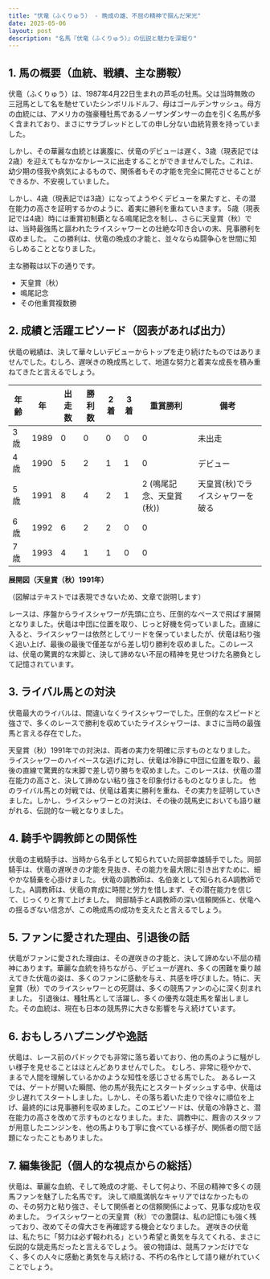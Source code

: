 ```yaml
---
title: "伏竜（ふくりゅう） - 晩成の雄、不屈の精神で掴んだ栄光"
date: 2025-05-06
layout: post
description: "名馬『伏竜（ふくりゅう）』の伝説と魅力を深堀り"
---
```


## 1. 馬の概要（血統、戦績、主な勝鞍）

伏竜（ふくりゅう）は、1987年4月22日生まれの芦毛の牡馬。父は当時無敗の三冠馬として名を馳せていたシンボリルドルフ、母はゴールデンサッシュ。母方の血統には、アメリカの強豪種牡馬であるノーザンダンサーの血を引く名馬が多く含まれており、まさにサラブレッドとしての申し分ない血統背景を持っていました。  

しかし、その華麗な血統とは裏腹に、伏竜のデビューは遅く、3歳（現表記では2歳）を迎えてもなかなかレースに出走することができませんでした。これは、幼少期の怪我や病気によるもので、関係者もその才能を完全に開花させることができるか、不安視していました。

しかし、4歳（現表記では3歳）になってようやくデビューを果たすと、その潜在能力の高さを証明するかのように、着実に勝利を重ねていきます。  5歳（現表記では4歳）時には重賞初制覇となる鳴尾記念を制し、さらに天皇賞（秋）では、当時最強馬と謳われたライスシャワーとの壮絶な叩き合いの末、見事勝利を収めました。  この勝利は、伏竜の晩成の才能と、並々ならぬ闘争心を世間に知らしめることとなりました。

主な勝鞍は以下の通りです。

* 天皇賞（秋）
* 鳴尾記念
* その他重賞複数勝


## 2. 成績と活躍エピソード（図表があれば出力）

伏竜の戦績は、決して華々しいデビューからトップを走り続けたものではありませんでした。むしろ、遅咲きの晩成馬として、地道な努力と着実な成長を積み重ねてきたと言えるでしょう。

| 年齢 | 年 | 出走数 | 勝利数 | 2着 | 3着 | 重賞勝利 | 備考 |
|---|---|---|---|---|---|---|---|
| 3歳 | 1989 | 0 | 0 | 0 | 0 | 0 | 未出走 |
| 4歳 | 1990 | 5 | 2 | 1 | 1 | 0 | デビュー |
| 5歳 | 1991 | 8 | 4 | 2 | 1 | 2 (鳴尾記念、天皇賞(秋)) | 天皇賞(秋)でライスシャワーを破る |
| 6歳 | 1992 | 6 | 2 | 2 | 0 | 0 |  |
| 7歳 | 1993 | 4 | 1 | 1 | 0 | 0 |  |


**展開図（天皇賞（秋）1991年）**

（図解はテキストでは表現できないため、文章で説明します）

レースは、序盤からライスシャワーが先頭に立ち、圧倒的なペースで飛ばす展開となりました。伏竜は中団に位置を取り、じっと好機を伺っていました。直線に入ると、ライスシャワーは依然としてリードを保っていましたが、伏竜は粘り強く追い上げ、最後の最後で僅差ながら差し切り勝利を収めました。このレースは、伏竜の驚異的な末脚と、決して諦めない不屈の精神を見せつけた名勝負として記憶されています。


## 3. ライバル馬との対決

伏竜最大のライバルは、間違いなくライスシャワーでした。圧倒的なスピードと強さで、多くのレースで勝利を収めていたライスシャワーは、まさに当時の最強馬と言える存在でした。

天皇賞（秋）1991年での対決は、両者の実力を明確に示すものとなりました。ライスシャワーのハイペースな逃げに対し、伏竜は冷静に中団に位置を取り、最後の直線で驚異的な末脚で差し切り勝ちを収めました。このレースは、伏竜の潜在能力の高さと、決して諦めない粘り強さを印象付けるものとなりました。  他のライバル馬との対戦では、伏竜は着実に勝利を重ね、その実力を証明していきました。しかし、ライスシャワーとの対決は、その後の競馬史においても語り継がれる、伝説的な一戦となりました。


## 4. 騎手や調教師との関係性

伏竜の主戦騎手は、当時から名手として知られていた岡部幸雄騎手でした。岡部騎手は、伏竜の遅咲きの才能を見抜き、その能力を最大限に引き出すために、細やかな騎乗を心掛けました。  伏竜の調教師は、名伯楽として知られるA調教師でした。A調教師は、伏竜の育成に時間と労力を惜しまず、その潜在能力を信じて、じっくりと育て上げました。  岡部騎手とA調教師の深い信頼関係と、伏竜への揺るぎない信念が、この晩成馬の成功を支えたと言えるでしょう。


## 5. ファンに愛された理由、引退後の話

伏竜がファンに愛された理由は、その遅咲きの才能と、決して諦めない不屈の精神にあります。華麗な血統を持ちながら、デビューが遅れ、多くの困難を乗り越えてきた伏竜の姿は、多くのファンに感動を与え、共感を呼びました。特に、天皇賞（秋）でのライスシャワーとの死闘は、多くの競馬ファンの心に深く刻まれました。  引退後は、種牡馬として活躍し、多くの優秀な競走馬を輩出しました。その血統は、現在も日本の競馬界に大きな影響を与え続けています。


## 6. おもしろハプニングや逸話

伏竜は、レース前のパドックでも非常に落ち着いており、他の馬のように騒がしい様子を見せることはほとんどありませんでした。  むしろ、非常に穏やかで、まるで人間を理解しているかのような知性を感じさせる馬でした。  あるレースでは、ゲートが開いた瞬間、他の馬が我先にとスタートダッシュする中、伏竜は少し遅れてスタートしました。しかし、その落ち着いた走りで徐々に順位を上げ、最終的には見事勝利を収めました。このエピソードは、伏竜の冷静さと、潜在能力の高さを改めて示すものとなりました。また、調教中に、厩舎のスタッフが用意したニンジンを、他の馬よりも丁寧に食べている様子が、関係者の間で話題になったこともありました。


## 7. 編集後記（個人的な視点からの総括）

伏竜は、華麗な血統、そして晩成の才能、そして何より、不屈の精神で多くの競馬ファンを魅了した名馬です。  決して順風満帆なキャリアではなかったものの、その努力と粘り強さ、そして関係者との信頼関係によって、見事な成功を収めました。  ライスシャワーとの天皇賞（秋）での激闘は、私の記憶にも強く残っており、改めてその偉大さを再確認する機会となりました。  遅咲きの伏竜は、私たちに「努力は必ず報われる」という希望と勇気を与えてくれる、まさに伝説的な競走馬だったと言えるでしょう。  彼の物語は、競馬ファンだけでなく、多くの人々に感動と勇気を与え続ける、不朽の名作として語り継がれていくことでしょう。
